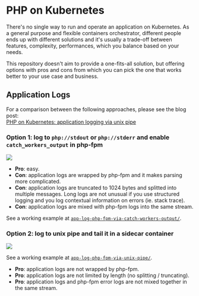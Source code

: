 # PHP on Kubernetes

There's no single way to run and operate an application on Kubernetes. As a general purpose and flexible containers orchestrator, different people ends up with different solutions and it's usually a trade-off between features, complexity, performances, which you balance based on your needs.

This repository doesn't aim to provide a one-fits-all solution, but offering options with pros and cons from which you can pick the one that works better to your use case and business.


## Application Logs

For a comparison between the following approaches, please see the blog post:<br />
[PHP on Kubernetes: application logging via unix pipe](https://pracucci.com/php-on-kubernetes-application-logging-via-unix-pipe.html)

### Option 1: log to `php://stdout` or `php://stderr` and enable `catch_workers_output` in php-fpm

![](https://pracucci.com/assets/2019-01-24-php-on-kubernetes-php-fpm-catch-workers-output-b470128db4fbe35b4b68b0980076dec9e95be49c1b3dae929ec5ddb9f92aecb3.png)

- **Pro**: easy.
- **Con**: application logs are wrapped by php-fpm and it makes parsing more complicated.
- **Con**: application logs are truncated to 1024 bytes and splitted into multiple messages. Long logs are not unusual if you use structured logging and you log contextual information on errors (ie. stack trace).
- **Con**: application logs are mixed with php-fpm logs into the same stream.

See a working example at [`app-log-php-fpm-via-catch-workers-output/`](app-log-php-fpm-via-catch-workers-output/).

### Option 2: log to unix pipe and tail it in a sidecar container<br />

![](https://pracucci.com/assets/2019-01-24-php-on-kubernetes-unix-pipe-148f44c75d4bf6babed6a4effbd2f3f2a542a62563d3288ac5e2fd67c407c85a.png)

See a working example at [`app-log-php-fpm-via-unix-pipe/`](app-log-php-fpm-via-unix-pipe/).

- **Pro**: application logs are not wrapped by php-fpm.
- **Pro**: application logs are not limited by length (no splitting / truncating).
- **Pro**: application logs and php-fpm error logs are not mixed together in the same stream.

